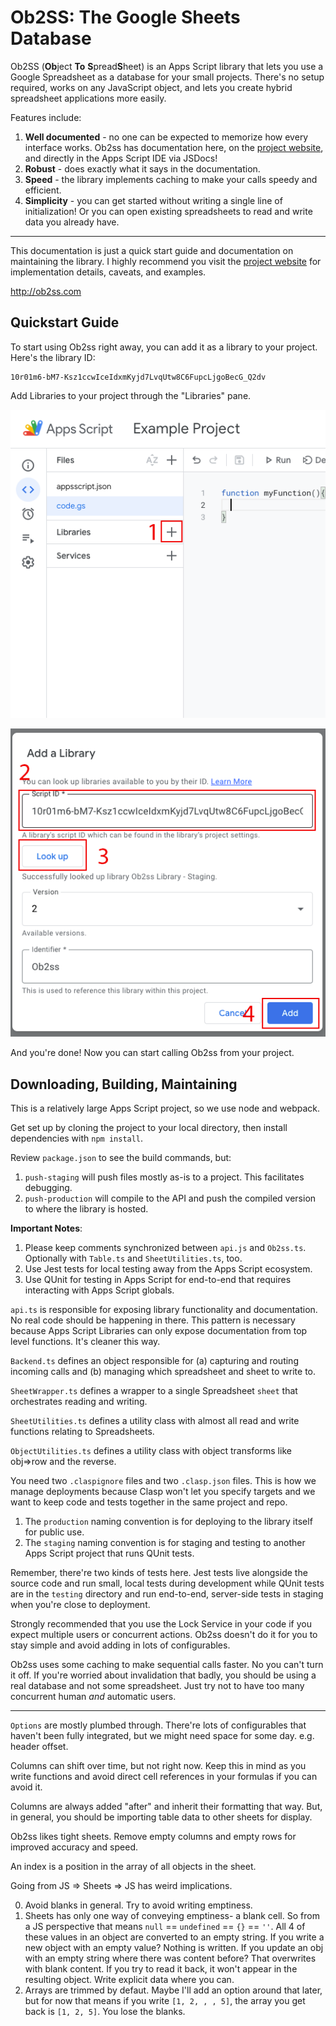 # Ob2SS: The Google Sheets Database
Ob2SS (**Ob**ject **To** **S**pread**S**heet) is an Apps Script library that lets you use a Google Spreadsheet as a
database for your small projects. There's no setup required, works on any JavaScript object, and lets you create hybrid
spreadsheet applications more easily.

Features include:
1. **Well documented** - no one can be expected to memorize how every interface works. Ob2ss has documentation here, on
   the [project website](http://ob2ss.com), and directly in the Apps Script IDE via JSDocs!
2. **Robust** - does exactly what it says in the documentation.
3. **Speed** - the library implements caching to make your calls speedy and efficient.
4. **Simplicity** - you can get started without writing a single line of initialization! Or you can open existing
   spreadsheets to read and write data you already have.

---

This documentation is just a quick start guide and documentation on maintaining the library.  I highly recommend you visit the [project website](http://ob2ss.com) for implementation details, caveats, and examples.

http://ob2ss.com

## Quickstart Guide

To start using Ob2ss right away, you can add it as a library to your project.  Here's the library ID:

```
10r01m6-bM7-Ksz1ccwIceIdxmKyjd7LvqUtw8C6FupcLjgoBecG_Q2dv
```

Add Libraries to your project through the "Libraries" pane.

![Click the plus in the "Libraries" Pane.](step_1.png)

![Add the library ID, click "Look Up", and click "Add".](step_2.png)

And you're done! Now you can start calling Ob2ss from your project.


## Downloading, Building, Maintaining

This is a relatively large Apps Script project, so we use node and webpack.

Get set up by cloning the project to your local directory, then install dependencies with `npm install`.

Review `package.json` to see the build commands, but:
1. `push-staging` will push files mostly as-is to a project. This facilitates debugging.
2. `push-production` will compile to the API and push the compiled version to where the library is hosted.

**Important Notes**:
1. Please keep comments synchronized between `api.js` and `Ob2ss.ts`. Optionally with `Table.ts` and
   `SheetUtilities.ts`, too.
2. Use Jest tests for local testing away from the Apps Script ecosystem.
3. Use QUnit for testing in Apps Script for end-to-end that requires interacting with Apps Script globals.



`api.ts` is responsible for exposing library functionality and documentation. No real code should be happening in there.
This pattern is necessary because Apps Script Libraries can only expose documentation from top level functions. It's
cleaner this way.

`Backend.ts` defines an object responsible for (a) capturing and routing incoming calls and (b) managing which
spreadsheet and sheet to write to.

`SheetWrapper.ts` defines a wrapper to a single Spreadsheet `sheet` that orchestrates reading and writing.

`SheetUtilities.ts` defines a utility class with almost all read and write functions relating to Spreadsheets.

`ObjectUtilities.ts` defines a utility class with object transforms like obj=>row and the reverse.

You need two `.claspignore` files and two `.clasp.json` files. This is how we manage deployments because Clasp won't let
you specify targets and we want to keep code and tests together in the same project and repo.

1. The `production` naming convention is for deploying to the library itself for public use.
2. The `staging` naming convention is for staging and testing to another Apps Script project that runs QUnit tests.

Remember, there're two kinds of tests here. Jest tests live alongside the source code and run small, local tests during development
while QUnit tests are in the `testing` directory and run end-to-end, server-side tests in staging when you're close to
deployment.

Strongly recommended that you use the Lock Service in your code if you expect multiple users or concurrent actions.
Ob2ss doesn't do it for you to stay simple and avoid adding in lots of configurables.

Ob2ss uses some caching to make sequential calls faster. No you can't turn it off. If you're worried about invalidation
that badly, you should be using a real database and not some spreadsheet. Just try not to have too many concurrent human
_and_ automatic users.

---

`Options` are mostly plumbed through. There're lots of configurables that haven't been fully integrated, but we might
need space for some day. e.g. header offset.

Columns can shift over time, but not right now. Keep this in mind as you write functions and avoid
direct cell references in your formulas if you can avoid it.

Columns are always added "after" and inherit their formatting that way. But, in general, you should be importing table
data to other sheets for display.

Ob2ss likes tight sheets. Remove empty columns and empty rows for improved accuracy and speed.

An index is a position in the array of all objects in the sheet.

Going from JS => Sheets => JS has weird implications.

0. Avoid blanks in general. Try to avoid writing emptiness.
1. Sheets has only one way of conveying emptiness- a blank cell. So from a JS perspective that means `null` ==
   `undefined` == `{}` == `''`. All 4 of these values in an object are converted to an empty string. If you write a new object with an empty value?
   Nothing is written. If you update an obj with an empty string where there was content before? That overwrites with
   blank content. If you try to read it back, it won't appear in the resulting object. Write explicit data where you
   can.
2. Arrays are trimmed by defaut. Maybe I'll add an option around that later, but for now that means if you write `[1, 2, , ,
   5]`, the array you get back is `[1, 2, 5]`. You lose the blanks.
